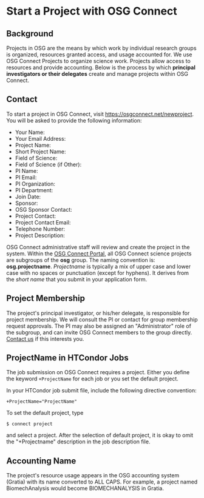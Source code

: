 # Start a Project with OSG Connect

Background
----------

Projects in OSG are the means by which work by individual research groups is
organized, resources granted access, and usage accounted for. We use OSG
Connect Projects to organize science work. Projects allow access to resources
and provide accounting. Below is the process by which **principal
investigators or their delegates** create and manage projects within OSG
Connect.

Contact
-------

To start a project in OSG Connect, visit <https://osgconnect.net/newproject>.
 You will be asked to provide the following information:
 
-    Your Name:  
-    Your Email Address: 
-    Project Name: 
-    Short Project Name: 
-    Field of Science: 
-    Field of Science (if Other): 
-    PI Name: 
-    PI Email: 
-    PI Organization: 
-    PI Department: 
-    Join Date: 
-    Sponsor: 
-    OSG Sponsor Contact: 
-    Project Contact: 
-    Project Contact Email: 
-    Telephone Number: 
-    Project Description:

OSG Connect administrative staff will review and create the project in the
system.  Within the [OSG Connect Portal](<https://portal.osgconnect.net/>), all
OSG Connect science projects are subgroups of the **osg** group. The naming
convention is: **osg.projectname**. *Projectname* is typically a mix of upper
case and lower case with no spaces or punctuation (except for hyphens). It
derives from the *short name* that you submit in your application form.

Project Membership
------------------

The project's principal investigator, or his/her delegate, is responsible for
project membership. We will consult the PI or contact for group membership
request approvals. The PI may also be assigned an "Administrator" role of the
subgroup, and can invite OSG Connect members to the group directly. [Contact
us](<mailto:connect-support@opensciencegrid.org>) if this interests you.

ProjectName in HTCondor Jobs
----------------------------
The job submission on OSG Connect requires a project. Either you define the keyword `+ProjectName` for each job or you set the default project. 

In your HTCondor job submit file, include the following directive convention:

    +ProjectName="ProjectName"

To set the default project, type 

    $ connect project 
    
 and select a project. After the selection of default project, it is okay to omit the "+Projectname" description in the job description file.


Accounting Name
---------------

The project's resource usage appears in the OSG accounting system (Gratia) with
its name converted to ALL CAPS. For example, a project named BiomechAnalysis
would become BIOMECHANALYSIS in Gratia.


